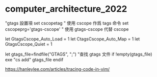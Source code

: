 # computer_architecture_2022

"gtags 設置項
set cscopetag " 使用 cscope 作爲 tags 命令
set cscopeprg='gtags-cscope' " 使用 gtags-cscope 代替 cscope


let GtagsCscope_Auto_Load = 1
let CtagsCscope_Auto_Map = 1
let GtagsCscope_Quiet = 1

let gtags_file=findfile("GTAGS", ";") "查找 gtags 文件
if !empty(gtags_file)
    exe "cs add" gtags_file
endif


https://hanleylee.com/articles/tracing-code-in-vim/
